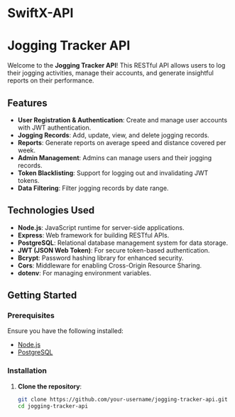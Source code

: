 # SwiftX-API
# Jogging Tracker API

Welcome to the **Jogging Tracker API**! This RESTful API allows users to log their jogging activities, manage their accounts, and generate insightful reports on their performance.


## Features

- **User Registration & Authentication**: Create and manage user accounts with JWT authentication.
- **Jogging Records**: Add, update, view, and delete jogging records.
- **Reports**: Generate reports on average speed and distance covered per week.
- **Admin Management**: Admins can manage users and their jogging records.
- **Token Blacklisting**: Support for logging out and invalidating JWT tokens.
- **Data Filtering**: Filter jogging records by date range.

## Technologies Used

- **Node.js**: JavaScript runtime for server-side applications.
- **Express**: Web framework for building RESTful APIs.
- **PostgreSQL**: Relational database management system for data storage.
- **JWT (JSON Web Token)**: For secure token-based authentication.
- **Bcrypt**: Password hashing library for enhanced security.
- **Cors**: Middleware for enabling Cross-Origin Resource Sharing.
- **dotenv**: For managing environment variables.

## Getting Started

### Prerequisites

Ensure you have the following installed:

- [Node.js](https://nodejs.org/)
- [PostgreSQL](https://www.postgresql.org/)

### Installation

1. **Clone the repository**:

   ```bash
   git clone https://github.com/your-username/jogging-tracker-api.git
   cd jogging-tracker-api
